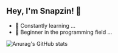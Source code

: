 ## Hey, I'm Snapzin! 👋

- 🔭 Constantly learning ...
- 🌱 Beginner in the programming field ...




![Anurag's GitHub stats](https://github-readme-stats.vercel.app/api?username=snapzin&show_icons=true&theme=dark)
